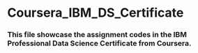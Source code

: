 # Coursera_IBM_DS_Certificate
### This file showcase the assignment codes in the IBM Professional Data Science Certificate from Coursera.
